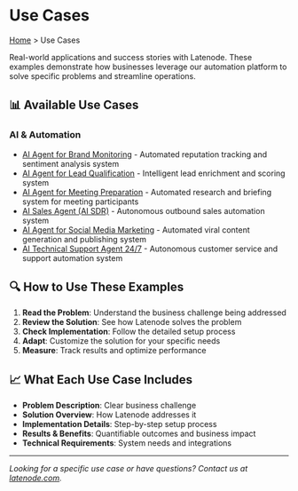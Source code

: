 # Use Cases

[Home](../README.md) > Use Cases

Real-world applications and success stories with Latenode. These examples demonstrate how businesses leverage our automation platform to solve specific problems and streamline operations.

## 📊 Available Use Cases

### AI & Automation
- [AI Agent for Brand Monitoring](./ai-agent-brand-monitoring.md) - Automated reputation tracking and sentiment analysis system
- [AI Agent for Lead Qualification](./ai-lead-qualification.md) - Intelligent lead enrichment and scoring system
- [AI Agent for Meeting Preparation](./ai-agent-meeting-preparation.md) - Automated research and briefing system for meeting participants
- [AI Sales Agent (AI SDR)](./ai-sales-agent.md) - Autonomous outbound sales automation system
- [AI Agent for Social Media Marketing](./ai-smm-agent.md) - Automated viral content generation and publishing system
- [AI Technical Support Agent 24/7](./ai-support-agent.md) - Autonomous customer service and support automation system

## 🔍 How to Use These Examples

1. **Read the Problem**: Understand the business challenge being addressed
2. **Review the Solution**: See how Latenode solves the problem
3. **Check Implementation**: Follow the detailed setup process
4. **Adapt**: Customize the solution for your specific needs
5. **Measure**: Track results and optimize performance

## 📈 What Each Use Case Includes

- **Problem Description**: Clear business challenge
- **Solution Overview**: How Latenode addresses it  
- **Implementation Details**: Step-by-step setup process
- **Results & Benefits**: Quantifiable outcomes and business impact
- **Technical Requirements**: System needs and integrations

---

*Looking for a specific use case or have questions? Contact us at [latenode.com](https://landing.latenode.com#get-started).*
